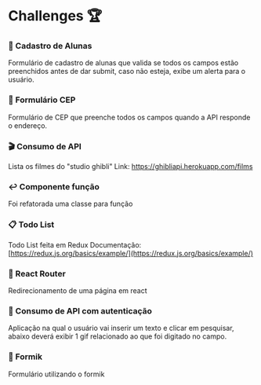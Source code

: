 

# Challenges :trophy:

###  :pencil: Cadastro de Alunas 
Formulário de cadastro de alunas que valida se todos os campos estão preenchidos antes de dar submit, 
caso não esteja, exibe um alerta para o usuário.

### :pencil:  Formulário CEP
Formulário de CEP que preenche todos os campos quando a API responde o endereço.

### :clapper: Consumo de API
Lista os filmes do "studio ghibli"
Link: https://ghibliapi.herokuapp.com/films

### :leftwards_arrow_with_hook: Componente função
Foi refatorada uma classe para função

### :clipboard: Todo List
Todo List feita em Redux
Documentação: [https://redux.js.org/basics/example/](https://redux.js.org/basics/example/)

### :bus: React Router
Redirecionamento de uma página em react

### :key: Consumo de API com autenticação
Aplicação na qual o usuário vai inserir um texto e clicar em pesquisar, abaixo deverá exibir 1 gif relacionado ao que foi digitado no campo.

### :pencil: Formik
Formulário utilizando o formik
